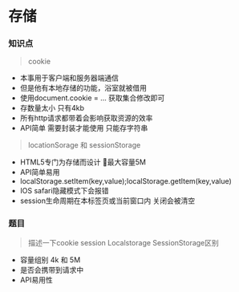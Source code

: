 # 存储

### 知识点
> cookie
- 本事用于客户端和服务器端通信
- 但是他有本地存储的功能，浴室就被借用
- 使用document.cookie = ... 获取集合修改即可
- 存数量太小 只有4kb
- 所有http请求都带着会影响获取资源的效率
- API简单 需要封装才能使用 只能存字符串

> locationSorage 和 sessionStorage
- HTML5专门为存储而设计 最大容量5M
- API简单易用
- localStorage.setItem(key,value);localStorage.getItem(key,value)
- IOS safari隐藏模式下会报错
- session生命周期在本标签页或当前窗口内 关闭会被清空


### 题目
> 描述一下cookie session Localstorage SessionStorage区别
- 容量组别 4k 和 5M
- 是否会携带到请求中
- API易用性